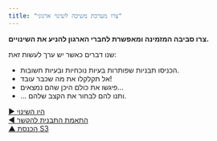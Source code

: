 ```yaml
---
title: "צרו מערכת משיכה לשינוי ארגוני"
---
```



**צרו סביבה המזמינה ומאפשרת לחברי הארגון להניע את השינויים.**

שנו דברים כאשר יש ערך לעשות זאת:

- הכניסו תבניות שפותרות בעיות נוכחיות ובעיות חשובות.
- אל תקלקלו את מה שכבר עובד!
- פיגשו את כולם היכן שהם נמצאים…
- ... ותנו להם לבחור את הקצב שלהם.

[&#9654; היו השינוי](be-the-change.html)<br/>[&#9664; התאמת התבנית להקשר](adapt-patterns-to-context.html)<br/>[&#9650; הכנסת S3](bringing-in-s3.html)

